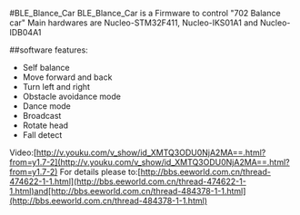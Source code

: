 #BLE_Blance_Car
BLE_Blance_Car is a Firmware to control "702 Balance car"
Main hardwares are Nucleo-STM32F411, Nucleo-IKS01A1 and Nucleo-IDB04A1

##software features:
* Self balance
* Move forward and back
* Turn left and right
* Obstacle avoidance mode
* Dance mode
* Broadcast
* Rotate head
* Fall detect

Video:[http://v.youku.com/v_show/id_XMTQ3ODU0NjA2MA==.html?from=y1.7-2](http://v.youku.com/v_show/id_XMTQ3ODU0NjA2MA==.html?from=y1.7-2)
For details please to:[http://bbs.eeworld.com.cn/thread-474622-1-1.html](http://bbs.eeworld.com.cn/thread-474622-1-1.html)and[http://bbs.eeworld.com.cn/thread-484378-1-1.html](http://bbs.eeworld.com.cn/thread-484378-1-1.html)
